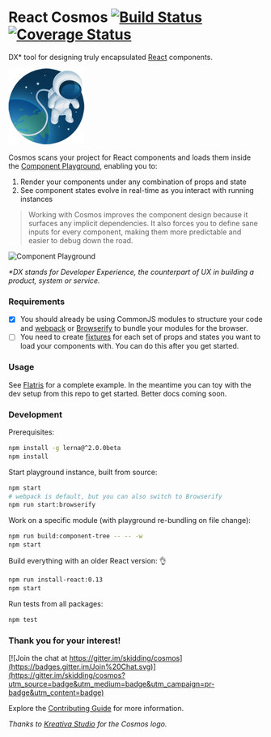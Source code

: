 # React Cosmos [![Build Status](https://travis-ci.org/skidding/react-cosmos.svg?branch=master)](https://travis-ci.org/skidding/react-cosmos) [![Coverage Status](https://coveralls.io/repos/skidding/react-cosmos/badge.svg?branch=master)](https://coveralls.io/r/skidding/react-cosmos?branch=master)

DX* tool for designing truly encapsulated
[React](http://facebook.github.io/react/) components.

![Cosmos](cosmos-150.png)

Cosmos scans your project for React components and loads them inside the [Component Playground](packages/react-component-playground),
enabling you to:

1. Render your components under any combination of props and state
2. See component states evolve in real-time as you interact with running
instances

> Working with Cosmos improves the component design because it
surfaces any implicit dependencies. It also forces you to define sane inputs
for every component, making them more predictable and easier to debug down the
road.

![Component Playground](https://cloud.githubusercontent.com/assets/250750/8532005/e6d3b3bc-2433-11e5-9fc3-39a9288198e9.gif)

_\*DX stands for Developer Experience, the counterpart of UX in building a product, system or service._

### Requirements

- [x] You should already be using CommonJS modules to structure your code and [webpack](http://webpack.github.io/) or [Browserify](http://browserify.org/) to bundle your modules for the browser.
- [ ] You need to create [fixtures](http://en.wikipedia.org/wiki/Test_fixture) for each set of props and states you want to load your components with. You can do this after you get started.

### Usage

See [Flatris](https://github.com/skidding/flatris) for a complete example. In the meantime you can toy with the dev setup from this repo to get started. Better docs coming soon.

### Development

Prerequisites:
```bash
npm install -g lerna@^2.0.0beta
npm install
```

Start playground instance, built from source:
```bash
npm start
# webpack is default, but you can also switch to Browserify
npm run start:browserify
```

Work on a specific module (with playground re-bundling on file change):
```bash
npm run build:component-tree -- -- -w
npm start
```

Build everything with an older React version: 👌
```bash
npm run install-react:0.13
npm start
```

Run tests from all packages:
```bash
npm test
```

### Thank you for your interest!

[![Join the chat at https://gitter.im/skidding/cosmos](https://badges.gitter.im/Join%20Chat.svg)](https://gitter.im/skidding/cosmos?utm_source=badge&utm_medium=badge&utm_campaign=pr-badge&utm_content=badge)

Explore the [Contributing Guide](CONTRIBUTING.md) for more information.

*Thanks to [Kreativa Studio](http://www.kreativa-studio.com/) for the Cosmos logo.*
